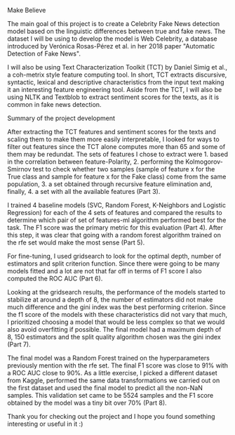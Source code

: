 Make Believe 

The main goal of this project is to create a Celebrity Fake News detection model based on the linguistic differences between true and fake news. The dataset I will be using to develop the model is Web Celebrity, a database introduced by Verónica Rosas-Pérez et al. in her 2018 paper "Automatic Detection of Fake News".

I will also be using Text Characterization Toolkit (TCT) by Daniel Simig et al., a coh-metrix style feature computing tool. In short, TCT extracts discursive, syntactic, lexical and descriptive characteristics from the input text making it an interesting feature engineering tool. Aside from the TCT, I will also be using NLTK and Textblob to extract sentiment scores for the texts, as it is common in fake news detection. 

Summary of the project development

After extracting the TCT features and sentiment scores for the texts and scaling them to make them more easily interpretable, I looked for ways to filter out features since the TCT alone computes more than 65 and some of them may be redundat. The sets of features I chose to extract were 1. based in the correlation between feature-Polarity, 2. performing the Kolmogorov-Smirnov test to check whether two samples (sample of feature x for the True class and sample for feature x for the Fake class) come from the same population, 3. a set obtained through recursive feature elimination and, finally, 4. a set with all the available features (Part 3). 

I trained 4 baseline models (SVC, Random Forest, K-Neighbors and Logistic Regression) for each of the 4 sets of features and compared the results to determine which pair of set of features-ml algorithm performed best for the task. The F1 score was the primary metric for this evaluation (Part 4). After this step, it was clear that going with a random forest algorithm trained on the rfe set would make the most sense (Part 5).

For fine-tuning, I used gridsearch to look for the optimal depth, number of estimators and split criterion function. Since there were going to be many models fitted and a lot are not that far off in terms of F1 score I also computed the ROC AUC (Part 6).

Looking at the gridsearch results, the performance of the models started to stabilize at around a depth of 8, the number of estimators did not make much difference and the gini index was the best performing criterion. Since the f1 score of the models with these characteristics did not vary that much, I prioritized choosing a model that would be less complex so that we would also avoid overfitting if possible. The final model had a maximum depth of 8, 150 estimators and the split quality algorithm chosen was the gini index (Part 7).

The final model was a Random Forest trained on the hyperparameters previously mention with the rfe set. The final F1 score was close to 91% with a ROC AUC close to 90%. As a little exercise, I picked a different dataset from Kaggle, performed the same data transformations we carried out on the first dataset and used the final model to predict all the non-NaN samples. This validation set came to be 5524 samples and the F1 score obtained by the model was a tiny bit over 70% (Part 8).


Thank you for checking out the project and I hope you found something interesting or useful in it :)
 
